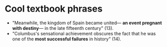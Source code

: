 # Cool textbook phrases

- "Meanwhile, the kingdom of Spain became united&mdash; **an event pregnant with destiny**&mdash; in the late fifteenth century" (13).
- "Columbus's sensational achievement obscures the fact that he was one of the **most successful failures** in history" (14).
